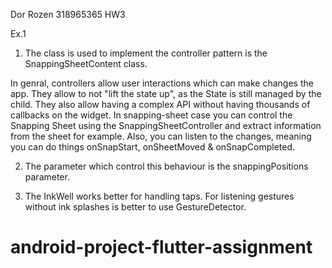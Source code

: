 Dor Rozen
318965365
HW3

Ex.1
1. The class is used to implement the controller pattern is the SnappingSheetContent class.

In genral, controllers allow user interactions which can make changes the app.
They allow to not "lift the state up", as the State is still managed by the child.
They also allow having a complex API without having thousands of callbacks on the widget.
In snapping-sheet case you can control the Snapping Sheet using the SnappingSheetController and extract information from the sheet for example.
Also, you can listen to the changes, meaning you can do things onSnapStart, onSheetMoved & onSnapCompleted.

2. The parameter which control this behaviour is the snappingPositions parameter.

3. The InkWell works better for handling taps.
   For listening gestures without ink splashes is better to use GestureDetector.
# android-project-flutter-assignment
